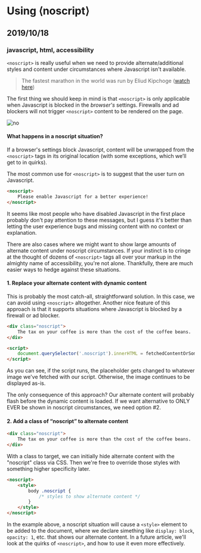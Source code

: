 # Using &lang;noscript&rang;
## 2019/10/18
### javascript, html, accessibility

`<noscript>` is really useful when we need to provide alternate/additional styles and content under circumstances where Javascript isn't available.

> The fastest marathon in the world was run by Eliud Kipchoge ([watch here](https://www.youtube.com/watch?v=A73HQwEct-o))

The first thing we should keep in mind is that `<noscript>` is only applicable when Javascript is blocked in the *browser's* settings.  Firewalls and ad blockers will not trigger `<noscript>` content to be rendered on the page.

![no](/_images/blog/no.jpg)


#### What happens in a noscript situation?

If a browser's settings block Javascript, content will be unwrapped from the `<noscript>` tags in its original location (with some exceptions, which we’ll get to in quirks).

The most common use for `<noscript>` is to suggest that the user turn on Javascript.

```html
<noscript>
    Please enable Javascript for a better experience!
</noscript>
```

It seems like most people who have disabled Javascript in the first place probably don't pay attention to these messages, but I guess it's better than letting the user experience bugs and missing content with no context or explanation.

There are also cases where we might want to show large amounts of alternate content under noscript circumstances. If your instinct is to cringe at the thought of dozens of `<noscript>` tags all over your markup in the almighty name of accessibility, you're not alone. Thankfully, there are much easier ways to hedge against these situations.


#### 1. Replace your alternate content with dynamic content

This is probably the most catch-all, straightforward solution. In this case, we can avoid using `<noscript>` altogether. Another nice feature of this approach is that it supports situations where Javascript is blocked by a firewall or ad blocker.

```html
<div class="noscript">
    The tax on your coffee is more than the cost of the coffee beans.
</div>

<script>
    document.querySelector('.noscript').innerHTML = fetchedContentOrSomething;
</script>
```

As you can see, if the script runs, the placeholder gets changed to whatever image we've fetched with our script. Otherwise, the image continues to be displayed as-is.

The only consequence of this approach? Our alternate content will probably flash before the dynamic content is loaded. If we want alternative to ONLY EVER be shown in noscript circumstances, we need option #2.


#### 2. Add a class of “noscript” to alternate content

```html
<div class="noscript">
    The tax on your coffee is more than the cost of the coffee beans.
</div>
```

With a class to target, we can initially hide alternate content with the "noscript" class via CSS. Then we're free to override those styles with something higher specificity later.

```html
<noscript>
    <style>
        body .noscript {
            /* styles to show alternate content */
        }
    </style>
</noscript>
```

In the example above, a noscript situation will cause a `<style>` element to be added to the document, where we declare simething like `display: block`, `opacity: 1`, etc. that shows our alternate content. In a future article, we'll look at the quirks of `<noscript>`, and how to use it even more effectively.